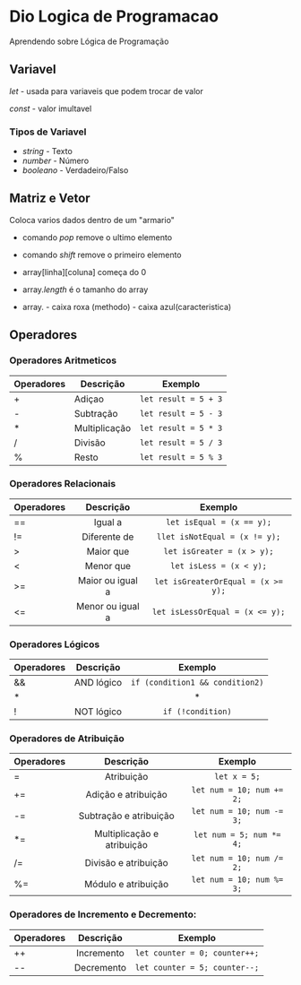 # Dio Logica de Programacao
 Aprendendo sobre Lógica de Programação

## Variavel
*let* - usada para variaveis que podem trocar de valor

*const* - valor imultavel 

### Tipos de Variavel
- *string* - Texto
- *number* - Número
- *booleano* - Verdadeiro/Falso

## Matriz e Vetor
Coloca varios dados dentro de um "armario"

- comando *pop* remove o ultimo elemento
- comando *shift* remove o primeiro elemento

- array[linha][coluna] começa do 0

- array.*length* é o tamanho do array

- array. - caixa roxa (methodo) - caixa azul(caracteristica)

## Operadores

### Operadores Aritmeticos

| Operadores | Descrição     |       Exemplo       |
| ---------- | ------------- | ------------------- |
|     +      |    Adiçao     | `let result = 5 + 3`|
|     -      |   Subtração   | `let result = 5 - 3`|
|     *      | Multiplicação | `let result = 5 * 3`|
|     /      |    Divisão    | `let result = 5 / 3`|
|     %      |     Resto     | `let result = 5 % 3`|

### Operadores Relacionais

| Operadores |    Descrição     |             Exemplo               |
| ---------- |     :---:        |              :---:                |
|     ==     | Igual a          | `let isEqual = (x == y);`         |
|     !=     | Diferente de     | `llet isNotEqual = (x != y);`     |
|     >      | Maior que        | `let isGreater = (x > y);`        |
|     <      | Menor que        | `let isLess = (x < y);`           |
|     >=     | Maior ou igual a | `let isGreaterOrEqual = (x >= y);`|
|     <=     | Menor ou igual a | `let isLessOrEqual = (x <= y);`   |

### Operadores Lógicos

| Operadores |    Descrição     |             Exemplo               |
| ---------- |     :---:        |              :---:                |
|     &&     | AND lógico       | `if (condition1 && condition2)`   |
|     *||*     | OR lógico        | `if (condition1 || condition2)`   |
|     !      | NOT lógico       | `if (!condition)`                 |

### Operadores de Atribuição

| Operadores |         Descrição          |          Exemplo          |
| ---------- |          :---:             |           :---:           |
|     =      | Atribuição                 | `let x = 5;`              |
|     +=     | Adição e atribuição        | `let num = 10; num += 2;` |
|     -=     | Subtração e atribuição     | `let num = 10; num -= 3;` |
|     *=     | Multiplicação e atribuição | `let num = 5; num *= 4;`  |
|     /=     | Divisão e atribuição       | `let num = 10; num /= 2;` |
|     %=     | Módulo e atribuição        | `let num = 10; num %= 3;` |

### Operadores de Incremento e Decremento:

| Operadores |         Descrição          |            Exemplo            | 
| ---------- |          :---:             |             :---:             |
|     ++     | Incremento                 | `let counter = 0; counter++;` |
|     --     | Decremento                 | `let counter = 5; counter--;` |

